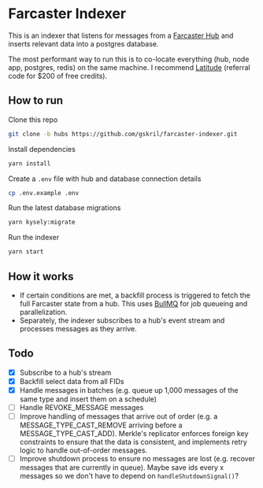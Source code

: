 # Farcaster Indexer

This is an indexer that listens for messages from a [Farcaster Hub](https://docs.farcaster.xyz/learn/architecture/hubs) and inserts relevant data into a postgres database.

The most performant way to run this is to co-locate everything (hub, node app, postgres, redis) on the same machine. I recommend [Latitude](https://www.latitude.sh/r/673C7DB2) (referral code for $200 of free credits).

## How to run

Clone this repo

```bash
git clone -b hubs https://github.com/gskril/farcaster-indexer.git
```

Install dependencies

```bash
yarn install
```

Create a `.env` file with hub and database connection details

```bash
cp .env.example .env
```

Run the latest database migrations

```bash
yarn kysely:migrate
```

Run the indexer

```bash
yarn start
```

## How it works

- If certain conditions are met, a backfill process is triggered to fetch the full Farcaster state from a hub. This uses [BullMQ](https://bullmq.io/) for job queueing and parallelization.
- Separately, the indexer subscribes to a hub's event stream and processes messages as they arrive.

## Todo

- [x] Subscribe to a hub's stream
- [x] Backfill select data from all FIDs
- [x] Handle messages in batches (e.g. queue up 1,000 messages of the same type and insert them on a schedule)
- [ ] Handle REVOKE_MESSAGE messages
- [ ] Improve handling of messages that arrive out of order (e.g. a MESSAGE_TYPE_CAST_REMOVE arriving before a MESSAGE_TYPE_CAST_ADD). Merkle's replicator enforces foreign key constraints to ensure that the data is consistent, and implements retry logic to handle out-of-order messages.
- [ ] Improve shutdown process to ensure no messages are lost (e.g. recover messages that are currently in queue). Maybe save ids every x messages so we don't have to depend on `handleShutdownSignal()`?
